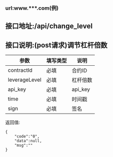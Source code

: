 ### url:www.***.com(例)

## 接口地址:/api/change_level

## 接口说明:(post请求)调节杠杆倍数

|参数|	填写类型|	说明|
|------------|--------|-----------------------------|
|contractId|	必填|	合约ID|
|leverageLevel|	必填|	杠杆倍数|
|api_key|	必填|	api_key|
|time|	必填|	时间戳|
|sign|	必填|	签名|

返回值:

    {
	    "code":"0",
	    "data":null,
	    "msg":""
    }


